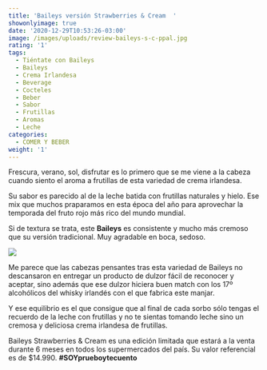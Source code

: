 ```yaml
---
title: 'Baileys versión Strawberries & Cream  '
showonlyimage: true
date: '2020-12-29T10:53:26-03:00'
image: /images/uploads/review-baileys-s-c-ppal.jpg
rating: '1'
tags:
  - Tiéntate con Baileys
  - Baileys
  - Crema Irlandesa
  - Beverage
  - Cocteles
  - Beber
  - Sabor
  - Frutillas
  - Aromas
  - Leche
categories:
  - COMER Y BEBER
weight: '1'
---
```

Frescura, verano, sol, disfrutar es lo primero que se me viene a la cabeza cuando siento el aroma a frutillas de esta variedad de crema irlandesa.

<!--more-->

Su sabor es parecido al de la leche batida con frutillas naturales y hielo. Ese mix que muchos praparamos en esta época del año para aprovechar la temporada del fruto rojo más rico del mundo mundial.

Si de textura se trata, este **Baileys** es consistente y mucho más cremoso que su versión tradicional. Muy agradable en boca, sedoso.

![](/images/uploads/review-baileys-yo2.jpg)

Me parece que las cabezas pensantes tras esta variedad de Baileys no descansaron en entregar un producto de dulzor fácil de reconocer y aceptar, sino además que ese dulzor hiciera buen match con los 17º alcohólicos del whisky irlandés con el que fabrica este manjar.

Y ese equilibrio es el que consigue que al final de cada sorbo sólo tengas el recuerdo de la leche con frutillas y no te sientas tomando leche sino un cremosa y deliciosa crema irlandesa de frutillas.

Baileys Strawberries & Cream es una edición limitada que estará a la venta durante 6 meses en todos los supermercados del país. Su valor referencial es de $14.990. **\#SOYprueboytecuento**
